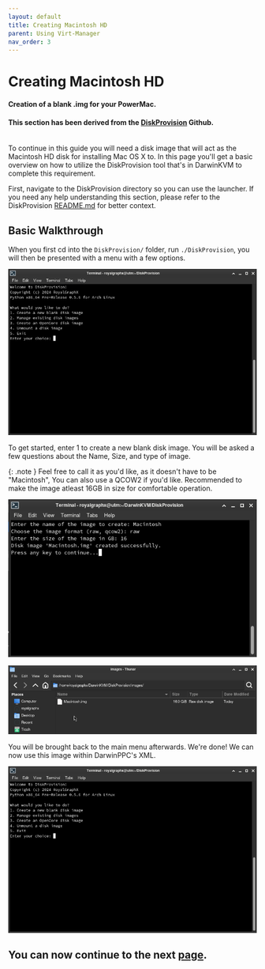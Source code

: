 ```yaml
---
layout: default
title: Creating Macintosh HD
parent: Using Virt-Manager
nav_order: 3
---
```


# Creating Macintosh HD
#### Creation of a blank .img for your PowerMac.
#### This section has been derived from the <a href="https://github.com/royalgraphx/DiskProvision">DiskProvision</a> Github.

<br>
To continue in this guide you will need a disk image that will act as the Macintosh HD disk for installing Mac OS X to. In this page you'll get a basic overview on how to utilize the DiskProvision tool that's in DarwinKVM to complete this requirement.

First, navigate to the DiskProvision directory so you can use the launcher. If you need any help understanding this section, please refer to the DiskProvision [README.md](https://github.com/royalgraphx/DiskProvision/blob/main/README.md) for better context.

## Basic Walkthrough

When you first cd into the ``DiskProvision/`` folder, run ``./DiskProvision``, you will then be presented with a menu with a few options.

<a href="https://raw.githubusercontent.com/royalgraphx/DarwinKVM/main/docs/assets/DiskProvisionMainMenu.png"><img src="../../../../assets/DiskProvisionMainMenu.png" alt=""></a>

To get started, enter 1 to create a new blank disk image. You will be asked a few questions about the Name, Size, and type of image.

{: .note }
Feel free to call it as you'd like, as it doesn't have to be "Macintosh", You can also use a QCOW2 if you'd like. Recommended to make the image atleast 16GB in size for comfortable operation.

<a href="https://raw.githubusercontent.com/royalgraphx/DarwinKVM/main/docs/assets/DiskProvisionCreatingPPCHDD.png"><img src="../../../../assets/DiskProvisionCreatingPPCHDD.png" alt=""></a>

<a href="https://raw.githubusercontent.com/royalgraphx/DarwinKVM/main/docs/assets/DiskProvisionPowerPCImagesDB.png"><img src="../../../../assets/DiskProvisionPowerPCImagesDB.png" alt=""></a>

You will be brought back to the main menu afterwards. We're done! We can now use this image within DarwinPPC's XML.

<a href="https://raw.githubusercontent.com/royalgraphx/DarwinKVM/main/docs/assets/DiskProvisionMainMenu.png"><img src="../../../../assets/DiskProvisionMainMenu.png" alt=""></a>

## You can now continue to the next <a href="../03-ConfiguringXML">page</a>.
